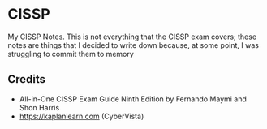 # CISSP

My CISSP Notes. This is not everything that the CISSP exam covers; these notes are things that I decided to write down because, at some point, I was struggling to commit them to memory

## Credits

* All-in-One CISSP Exam Guide Ninth Edition by Fernando Maymi and Shon Harris
* https://kaplanlearn.com (CyberVista)
